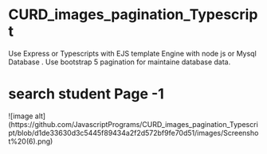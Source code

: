 # CURD_images_pagination_Typescript
Use Express or Typescripts with EJS template Engine with node js or Mysql Database . Use bootstrap 5 pagination for maintaine database data.
<h1>search student Page -1</h1>
![image alt](https://github.com/JavascriptPrograms/CURD_images_pagination_Typescript/blob/d1de33630d3c5445f89434a2f2d572bf9fe70d51/images/Screenshot%20(6).png)
